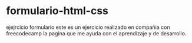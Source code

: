 # formulario-html-css
ejejrcicio formulario
este es un ejercicio  realizado en compañia con freecodecamp la pagina que  me ayuda con el aprendizaje  y de desarrollo.
